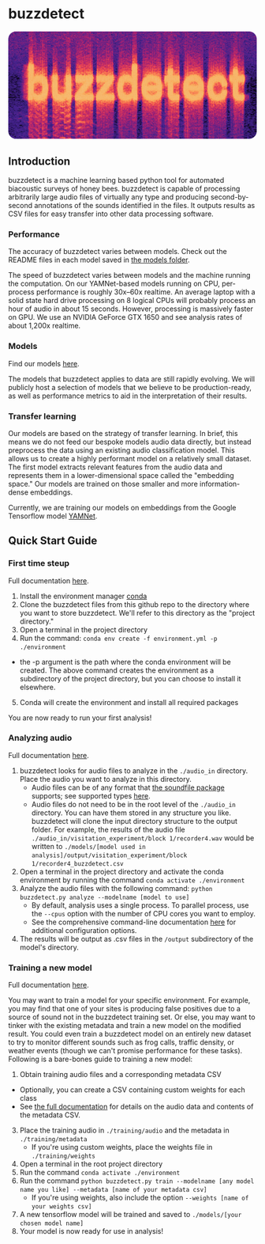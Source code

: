 # buzzdetect
<div align="center">
    <img src="documentation/images/title_transparent.png" alt="Project Header" />
</div>

## Introduction
buzzdetect is a machine learning based python tool for automated biacoustic surveys of honey bees. buzzdetect is capable of processing arbitrarily large audio files of virtually any type and producing second-by-second annotations of the sounds identified in the files. It outputs results as CSV files for easy transfer into other data processing software. 

### Performance
The accuracy of buzzdetect varies between models. Check out the README files in each model saved in [the models folder](https://github.com/OSU-Bee-Lab/buzzdetect/tree/main/models).

The speed of buzzdetect varies between models and the machine running the computation. On our YAMNet-based models running on CPU, per-process performance is roughly 30x–60x realtime. An average laptop with a solid state hard drive processing on 8 logical CPUs will probably process an hour of audio in about 15 seconds. However, processing is massively faster on GPU. We use an NVIDIA GeForce GTX 1650 and see analysis rates of about 1,200x realtime.

### Models
Find our models [here](https://github.com/OSU-Bee-Lab/buzzdetect/tree/main/models).

The models that buzzdetect applies to data are still rapidly evolving.
We will publicly host a selection of models that we believe to be production-ready, as well as performance metrics to aid in the interpretation of their results.

### Transfer learning
Our models are based on the strategy of transfer learning. In brief, this means we do not feed our bespoke models audio data directly, but instead preprocess the data using an existing audio classification model. This allows us to create a highly performant model on a relatively small dataset. The first model extracts relevant features from the audio data and represents them in a lower-dimensional space called the "embedding space." Our models are trained on those smaller and more information-dense embeddings.

Currently, we are training our models on embeddings from the Google Tensorflow model [YAMNet](https://github.com/tensorflow/models/blob/master/research/audioset/yamnet/yamnet.py).
  

## Quick Start Guide
### First time steup
Full documentation [here](https://github.com/OSU-Bee-Lab/buzzdetect/blob/main/documentation/firstTimeSetup.md).

1. Install the environment manager [conda](https://conda.io/projects/conda/en/latest/user-guide/install/index.html)
2. Clone the buzzdetect files from this github repo to the directory where you want to store buzzdetect. We'll refer to this directory as the "project directory."
3. Open a terminal in the project directory
4. Run the command: `conda env create -f environment.yml -p ./environment`
  - the -p argument is the path where the conda environment will be created. The above command creates the environment as a subdirectory of the project directory, but you can choose to install it elsewhere.
5. Conda will create the environment and install all required packages

You are now ready to run your first analysis!

### Analyzing audio
Full documentation [here](https://github.com/OSU-Bee-Lab/buzzdetect/blob/main/documentation/analysis.md).
1. buzzdetect looks for audio files to analyze in the `./audio_in` directory. Place the audio you want to analyze in this directory.
     - Audio files can be of any format that [the soundfile package](https://python-soundfile.readthedocs.io) supports; see supported types [here](http://www.mega-nerd.com/libsndfile/#Features).
     - Audio files do not need to be in the root level of the `./audio_in` directory. You can have them stored in any structure you like. buzzdetect will clone the input directory structure to the output folder. For example, the results of the audio file `./audio_in/visitation_experiment/block 1/recorder4.wav` would be written to `./models/[model used in analysis]/output/visitation_experiment/block 1/recorder4_buzzdetect.csv`
3. Open a terminal in the project directory and activate the conda environment by running the command `conda activate ./environment`
5. Analyze the audio files with the following command: `python buzzdetect.py analyze --modelname [model to use]`
    - By default, analysis uses a single process. To parallel process, use the `--cpus` option with the number of CPU cores you want to employ.
    - See the comprehensive command-line documentation [here](https://github.com/OSU-Bee-Lab/BuzzDetect/blob/main/documentation/commandLineInterface.md) for additional configuration options.
6. The results will be output as .csv files in the `/output` subdirectory of the model's directory.

### Training a new model
Full documentation [here](https://github.com/OSU-Bee-Lab/buzzdetect/blob/main/documentation/training.md).

You may want to train a model for your specific environment. For example, you may find that one of your sites is producing false positives due to a source of sound not in the buzzdetect training set. Or else, you may want to tinker with the existing metadata and train a new model on the modified result. You could even train a buzzdetect model on an entirely new dataset to try to monitor different sounds such as frog calls, traffic density, or weather events (though we can't promise performance for these tasks). Following is a bare-bones guide to training a new model:

1. Obtain training audio files and a corresponding metadata CSV
  - Optionally, you can create a CSV containing custom weights for each class
  - See [the full documentation](https://github.com/OSU-Bee-Lab/buzzdetect/blob/main/documentation/training.md) for details on the audio data and contents of the metadata CSV.
3. Place the training audio in `./training/audio` and the metadata in `./training/metadata`
     - If you're using custom weights, place the weights file in `./training/weights`
4. Open a terminal in the root project directory
5. Run the command `conda activate ./environment`
6. Run the command `python buzzdetect.py train --modelname [any model name you like] --metadata [name of your metadata csv]`
     - If you're using weights, also include the option `--weights [name of your weights csv]`
8. A new tensorflow model will be trained and saved to `./models/[your chosen model name]`
9. Your model is now ready for use in analysis!

